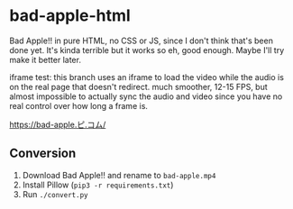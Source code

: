 # bad-apple-html
Bad Apple!! in pure HTML, no CSS or JS, since I don't think that's been done yet. It's kinda terrible but it works so eh, good enough. Maybe I'll try make it better later.

iframe test: this branch uses an iframe to load the video while the audio is on the real page that doesn't redirect. much smoother, 12-15 FPS, but almost impossible to actually sync the audio and video since you have no real control over how long a frame is.

https://bad-apple.ピ.コム/

## Conversion
1. Download Bad Apple!! and rename to `bad-apple.mp4`
1. Install Pillow (`pip3 -r requirements.txt`)
1. Run `./convert.py`
